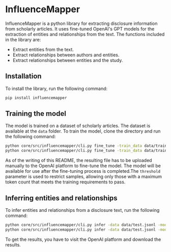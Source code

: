 # InfluenceMapper

InfluenceMapper is a python library for extracting disclosure information from scholarly articles. It uses fine-tuned OpenAI's GPT models for the extraction of entities and relationships from the text. The functions included in the library are:
- Extract entities from the text.
- Extract relationships between authors and entities.
- Extract relationships between entities and the study.

## Installation

To install the library, run the following command:

```bash
pip install influencemapper
```

## Training the model

The model is trained on a dataset of scholarly articles. The dataset is available at the `data` folder. To train the model, clone the directory and run the following command:

```bash
python core/src/influencemapper/cli.py fine_tune -train_data data/train.jsonl -valid_data data/valid.jsonl -model_name gpt-4o-mini -threshold 1500 study_org 
python core/src/influencemapper/cli.py fine_tune -train_data data/train.jsonl -valid_data data/valid.jsonl -model_name gpt-4o-mini -threshold 1500 author_org
```

As of the writing of this README, the resulting file has to be uploaded manually to the OpenAI platform to fine-tune the model. The model will be available for use after the fine-tuning process is completed.The `threshold` parameter is used to restrict samples, allowing only those with a maximum token count that meets the training requirements to pass.

## Inferring entities and relationships

To infer entities and relationships from a disclosure text, run the following command:

```bash 
python core/src/influencemapper/cli.py infer -data data/test.jsonl -model_name gpt-4o-mini -API_KEY [API_KEY] study_org
python core/src/influencemapper/cli.py infer -data data/test.jsonl -model_name gpt-4o-mini -API_KEY [API_KEY] author_org
```

To get the results, you have to visit the OpenAI platform and download the results. 

